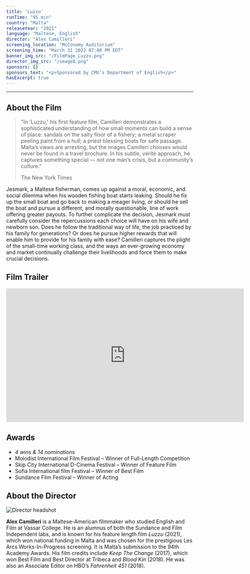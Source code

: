 ```yaml
---
title: 'Luzzu'
runTime: "95 min"
country: "Malta"
releaseYear: "2021"
language: "Maltese, English"
director: "Alex Camilleri"
screening_location: "McConomy Auditorium"
screening_time: "March 31 2022 07:00 PM EDT"
banner_img_src: "/FilmPage_Luzzu.png"
director_img_src: "/image8.png"
sponsors: []
sponsors_text: "<p>Sponsored by CMU’s Department of English</p>"
hasExcerpt: true
---
```



---

<section>

## About the Film

<blockquote class="blockquote">
  <p class="mb-0">"In 'Luzzu,' his first feature film, Camilleri demonstrates a sophisticated understanding of how small moments can build a sense of place: sandals on the salty floor of a fishery; a metal scraper peeling paint from a hull; a priest blessing boats for safe passage. Malta’s views are arresting, but the images Camilleri chooses would never be found in a travel brochure. In his subtle, vérité approach, he captures something special — not one man’s crisis, but a community’s culture."</p>
  <p class="blockquote-footer">The New York Times</p>
</blockquote>

Jesmark, a Maltese fisherman, comes up against a moral, economic, and social dilemma when his wooden fishing boat starts leaking. Should he fix up the small boat and go back to making a meager living, or should he sell the boat and pursue a different, and morally questionable, line of work offering greater payouts. To further complicate the decision, Jesmark must carefully consider the repercussions each choice will have on his wife and newborn son. Does he follow the traditional way of life, the job practiced by his family for generations? Or does he pursue higher rewards that will enable him to provide for his family with ease? Camilleri captures the plight of the small-time working class, and the ways an ever-growing economy and market continually challenge their livelihoods and force them to make crucial decisions.

</section>

<section>

## Film Trailer

<div class="trailer-container">
    <iframe width="640" height="360" src="https://www.youtube.com/embed/1kPHPM8kYQE" title="YouTube video player" frameborder="0" allow="accelerometer; autoplay; clipboard-write; encrypted-media; gyroscope; picture-in-picture" allowfullscreen></iframe>
</div>

</section>

<section>

## Awards

- *4 wins & 14 nominations*
- Molodist International Film Festival – Winner of Full-Length Competition
- Skip City International D-Cinema Festival – Winner of Feature Film
- Sofia International film Festival – Winner of Best Film
- Sundance Film Festival – Winner of Acting

</section>

<section>

## About the Director

![Director headshot]($basePublicPath$/assets/films/director_headshots/image8.png)

**Alex Camilleri** is a Maltese-American filmmaker who studied English and Film at Vassar College. He is an alumnus of both the Sundance and Film Independent labs, and is known for his feature length film *Luzzu* (2021), which won national funding in Malta and was chosen for the prestigious Les Arcs Works-In-Progress screening. It is Malta’s submission to the 94th Academy Awards. His film credits include *Keep The Change* (2017), which won Best Film and Best Director at Tribeca and *Blood Kin* (2018). He was also an Associate Editor on HBO’s *Fahrenheit 451* (2018).



</section>
